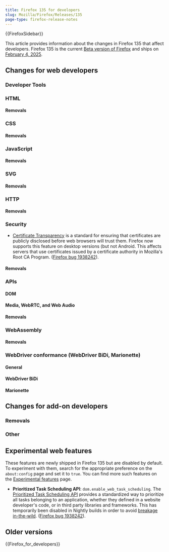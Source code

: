 ```yaml
---
title: Firefox 135 for developers
slug: Mozilla/Firefox/Releases/135
page-type: firefox-release-notes
---
```


{{FirefoxSidebar}}

This article provides information about the changes in Firefox 135 that affect developers. Firefox 135 is the current [Beta version of Firefox](https://www.mozilla.org/en-US/firefox/channel/desktop/#nightly) and ships on [February 4, 2025](https://whattrainisitnow.com/release/?version=135).

## Changes for web developers

### Developer Tools

### HTML

#### Removals

### CSS

#### Removals

### JavaScript

#### Removals

### SVG

#### Removals

### HTTP

#### Removals

### Security

- [Certificate Transparency](/en-US/docs/Web/Security/Certificate_Transparency) is a standard for ensuring that certificates are publicly disclosed before web browsers will trust them. Firefox now supports this feature on desktop versions (but not Android.
  This affects servers that use certificates issued by a certificate authority in Mozilla's Root CA Program.
  ([Firefox bug 1938242](https://bugzil.la/1938242)).

#### Removals

### APIs

#### DOM

#### Media, WebRTC, and Web Audio

#### Removals

### WebAssembly

#### Removals

### WebDriver conformance (WebDriver BiDi, Marionette)

#### General

#### WebDriver BiDi

#### Marionette

## Changes for add-on developers

### Removals

### Other

## Experimental web features

These features are newly shipped in Firefox 135 but are disabled by default. To experiment with them, search for the appropriate preference on the `about:config` page and set it to `true`. You can find more such features on the [Experimental features](/en-US/docs/Mozilla/Firefox/Experimental_features) page.

- **Prioritized Task Scheduling API**: <code>dom.enable_web_task_scheduling</code>.
  The [Prioritized Task Scheduling API](/en-US/docs/Web/API/Prioritized_Task_Scheduling_API) provides a standardized way to prioritize all tasks belonging to an application, whether they defined in a website developer's code, or in third party libraries and frameworks.
  This has temporarily been disabled in Nightly builds in order to avoid [breakage in-the-wild](https://bugzil.la/1937232).
  ([Firefox bug 1938242](https://bugzil.la/1938242)).

## Older versions

{{Firefox_for_developers}}

